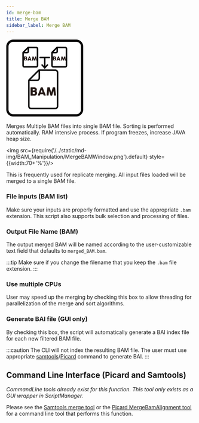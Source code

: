 ```yaml
---
id: merge-bam
title: Merge BAM
sidebar_label: Merge BAM
---
```


![merge-bam](/../static/icons/BAM_Manipulation/MergeSamFiles_square.svg)

Merges Multiple BAM files into single BAM file. Sorting is performed automatically. RAM intensive process. If program freezes, increase JAVA heap size.

<img src={require('/../static/md-img/BAM_Manipulation/MergeBAMWindow.png').default} style={{width:70+'%'}}/>

This is frequently used for replicate merging. All input files loaded will be merged to a single BAM file.

### File inputs (BAM list)
Make sure your inputs are properly formatted and use the appropriate `.bam` extension. This script also supports bulk selection and processing of files.

### Output File Name (BAM)
The output merged BAM will be named according to the user-customizable text field that defaults to `merged_BAM.bam`.

:::tip
Make sure if you change the filename that you keep the `.bam` file extension.
:::


### Use multiple CPUs
User may speed up the merging by checking this box to allow threading for parallelization of the merge and sort algorithms.

### Generate BAI file (GUI only)
By checking this box, the script will automatically generate a BAI index file for each new filtered BAM file.

:::caution
The CLI will not index the resulting BAM file. The user must use appropriate [samtools][samtools-index]/[Picard][picard-index] command to generate BAI.
:::

## Command Line Interface (Picard and Samtools)
_CommandLine tools already exist for this function. This tool only exists as a GUI wrapper in ScriptManager._

Please see the [Samtools merge tool][samtools-merge] or the [Picard MergeBamAlignment tool][picard-merge] for a command line tool that performs this function.


[samtools-merge]:http://www.htslib.org/doc/samtools-merge.html
[picard-merge]:https://broadinstitute.github.io/picard/command-line-overview.html#MergeBamAlignment

[samtools-index]:http://www.htslib.org/doc/samtools-index.html
[picard-index]:https://broadinstitute.github.io/picard/command-line-overview.html#BuildBamIndex
